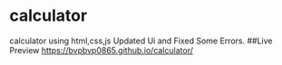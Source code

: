 # calculator
calculator using html,css,js
Updated Ui and Fixed Some Errors.
##Live Preview
https://bvpbvp0865.github.io/calculator/

